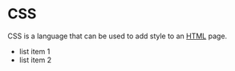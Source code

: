 # CSS

CSS is a language that can be used to add style to an [HTML](/wiki/HTML) page.

- list item 1
- list item 2